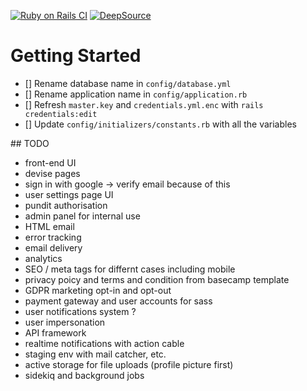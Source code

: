 [![Ruby on Rails CI](https://github.com/IdentitySquare/ProGPT/actions/workflows/rubyonrails.yml/badge.svg)](https://github.com/IdentitySquare/ProGPT/actions/workflows/rubyonrails.yml)
[![DeepSource](https://app.deepsource.com/gh/danielpaul/rails-starter.svg/?label=active+issues&show_trend=true&token=EPgQdBy2pEYTcBb-PA1yZnFc)](https://app.deepsource.com/gh/danielpaul/rails-starter/?ref=repository-badge)

# Getting Started

- [] Rename database name in `config/database.yml`
- [] Rename application name in `config/application.rb`
- [] Refresh `master.key` and `credentials.yml.enc` with `rails credentials:edit`
- [] Update `config/initializers/constants.rb` with all the variables

## TODO

- front-end UI
- devise pages
- sign in with google -> verify email because of this
- user settings page UI
- pundit authorisation
- admin panel for internal use
- HTML email
- error tracking
- email delivery
- analytics
- SEO / meta tags for differnt cases including mobile
- privacy poicy and terms and condition from basecamp template
- GDPR marketing opt-in and opt-out
- payment gateway and user accounts for sass
- user notifications system ?
- user impersonation
- API framework
- realtime notifications with action cable
- staging env with mail catcher, etc.
- active storage for file uploads (profile picture first)
- sidekiq and background jobs
